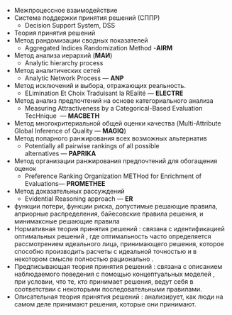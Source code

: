 - Межпроцессное взаимодействие
- Система поддержки принятия решений (СППР)
	- Decision Support System, DSS
- Теория принятия решений
-   Метод рандомизации сводных показателей 
	- Aggregated Indices Randomization Method -**AIRM**
-   Метод анализа иерархий (**МАИ**)
	- Analytic hierarchy process
-   Метод аналитических сетей 
	- Analytic Network Process — **ANP**
-   Метод исключений и выбора, отражающих реальность. 
	- ELimination Et Choix Traduisant la REalité — **ELECTRE**
-   Метод анализ предпочтений на основе категориального анализа
	- Measuring Attractiveness by a Categorical-Based Evaluation TecHnique  — **MACBETH**
-   Метод многокритериальной общей оценки качества (Multi-Attribute Global Inference of Quality — **MAGIQ**)
-   Метод попарного ранжирования всех возможных альтернатив 
	- Potentially all pairwise rankings of all possible alternatives — **PAPRIKA**
-   Метод организации ранжирования предпочтений для обогащения оценок 
	- Preference Ranking Organization METHod for Enrichment of Evaluations— **PROMETHEE**
-   Метод доказательных рассуждений 
	- Evidential Reasoning approach — **ER**
- функции потери, функции риска, допустимые решающие правила, априорные распределения, байесовские правила решения, и минимаксные решающие правила
- Нормативная теория принятия решений : связана с идентификацией оптимальных решений , где оптимальность часто определяется рассмотрением идеального лица, принимающего решения, которое способно производить расчеты с идеальной точностью и в некотором смысле полностью рационально .
- Предписывающая теория принятия решений : связана с описанием наблюдаемого поведения с помощью концептуальных моделей , при условии, что те, кто принимает решения, ведут себя в соответствии с некоторыми последовательными правилами.
- Описательная теория принятия решений : анализирует, как люди на самом деле принимают решения, которые они принимают.